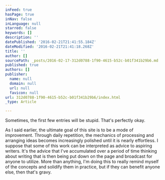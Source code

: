 ```yaml
---
inFeed: true
hasPage: true
inNav: false
inLanguage: null
starred: false
keywords: []
description: ''
datePublished: '2016-02-21T21:41:55.184Z'
dateModified: '2016-02-21T21:41:18.268Z'
title: ''
author: []
sourcePath: _posts/2016-02-17-312d0788-1f90-4615-b52c-b01f341b29b6.md
published: true
authors: []
publisher:
  name: null
  domain: null
  url: null
  favicon: null
url: 312d0788-1f90-4615-b52c-b01f341b29b6/index.html
_type: Article

---
```

Sometimes, the first few entries will be stupid. That's perfectly okay.

As I said earlier, the ultimate goal of this site is to be a mode of improvement. Through daily repetition, the mechanics of processing and arranging ideas becomes increasingly polished until it is nearly effortless. I suppose that some of this work can be interpreted as advice to aspiring writers. It's the advice that I've accumulated over a period of time thinking about writing that is then being put down on the page and broadcast for anyone to utilize. More than anything, I'm doing this to really remind myself of the concepts and solidify them in practice, but if they can benefit anyone else, then that's gravy.